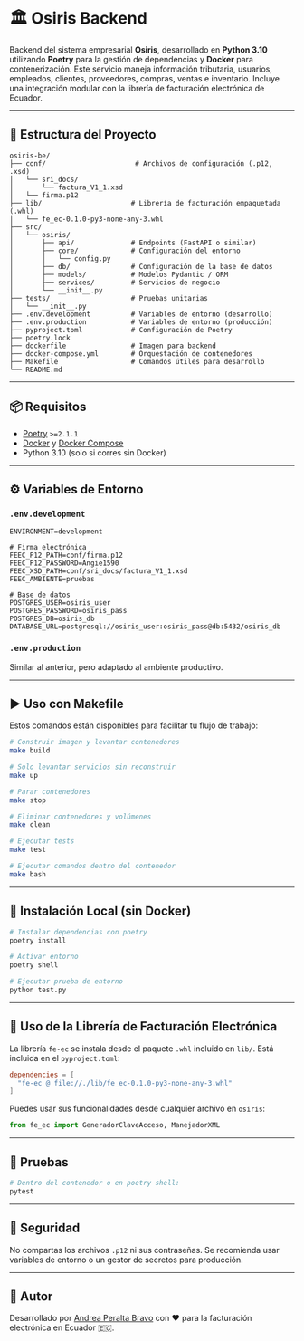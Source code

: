 # 🏛️ Osiris Backend

Backend del sistema empresarial **Osiris**, desarrollado en **Python 3.10** utilizando **Poetry** para la gestión de dependencias y **Docker** para contenerización. Este servicio maneja información tributaria, usuarios, empleados, clientes, proveedores, compras, ventas e inventario. Incluye una integración modular con la librería de facturación electrónica de Ecuador.

---

## 📁 Estructura del Proyecto

```
osiris-be/
├── conf/                      # Archivos de configuración (.p12, .xsd)
│   └── sri_docs/
│       └── factura_V1_1.xsd
│   └── firma.p12
├── lib/                      # Librería de facturación empaquetada (.whl)
│   └── fe_ec-0.1.0-py3-none-any-3.whl
├── src/
│   └── osiris/
│       ├── api/              # Endpoints (FastAPI o similar)
│       ├── core/             # Configuración del entorno
│       │   └── config.py
│       ├── db/               # Configuración de la base de datos
│       ├── models/           # Modelos Pydantic / ORM
│       ├── services/         # Servicios de negocio
│       └── __init__.py
├── tests/                    # Pruebas unitarias
│   └── __init__.py
├── .env.development          # Variables de entorno (desarrollo)
├── .env.production           # Variables de entorno (producción)
├── pyproject.toml            # Configuración de Poetry
├── poetry.lock
├── dockerfile                # Imagen para backend
├── docker-compose.yml        # Orquestación de contenedores
├── Makefile                  # Comandos útiles para desarrollo
└── README.md
```

---

## 📦 Requisitos

- [Poetry](https://python-poetry.org/) `>=2.1.1`
- [Docker](https://www.docker.com/) y [Docker Compose](https://docs.docker.com/compose/)
- Python 3.10 (solo si corres sin Docker)

---

## ⚙️ Variables de Entorno

### `.env.development`
```env
ENVIRONMENT=development

# Firma electrónica
FEEC_P12_PATH=conf/firma.p12
FEEC_P12_PASSWORD=Angie1590
FEEC_XSD_PATH=conf/sri_docs/factura_V1_1.xsd
FEEC_AMBIENTE=pruebas

# Base de datos
POSTGRES_USER=osiris_user
POSTGRES_PASSWORD=osiris_pass
POSTGRES_DB=osiris_db
DATABASE_URL=postgresql://osiris_user:osiris_pass@db:5432/osiris_db
```

### `.env.production`
Similar al anterior, pero adaptado al ambiente productivo.

---

## ▶️ Uso con Makefile

Estos comandos están disponibles para facilitar tu flujo de trabajo:

```bash
# Construir imagen y levantar contenedores
make build

# Solo levantar servicios sin reconstruir
make up

# Parar contenedores
make stop

# Eliminar contenedores y volúmenes
make clean

# Ejecutar tests
make test

# Ejecutar comandos dentro del contenedor
make bash
```

---

## 🚀 Instalación Local (sin Docker)

```bash
# Instalar dependencias con poetry
poetry install

# Activar entorno
poetry shell

# Ejecutar prueba de entorno
python test.py
```

---

## 📄 Uso de la Librería de Facturación Electrónica

La librería `fe-ec` se instala desde el paquete `.whl` incluido en `lib/`. Está incluida en el `pyproject.toml`:

```toml
dependencies = [
  "fe-ec @ file://./lib/fe_ec-0.1.0-py3-none-any-3.whl"
]
```

Puedes usar sus funcionalidades desde cualquier archivo en `osiris`:

```python
from fe_ec import GeneradorClaveAcceso, ManejadorXML
```

---

## 🧪 Pruebas

```bash
# Dentro del contenedor o en poetry shell:
pytest
```

---

## 🔐 Seguridad

No compartas los archivos `.p12` ni sus contraseñas. Se recomienda usar variables de entorno o un gestor de secretos para producción.

---

## 🧾 Autor

Desarrollado por [Andrea Peralta Bravo](https://github.com/andreaperaltabravo) con ❤️ para la facturación electrónica en Ecuador 🇪🇨.